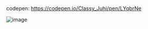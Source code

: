 codepen: https://codepen.io/Classy_Juhi/pen/LYqbrNe

![image](https://github.com/ClassyJuhi/API-Projects-Lab/assets/103419567/1aaff58b-288e-48ae-946d-d4395f296ad9)

